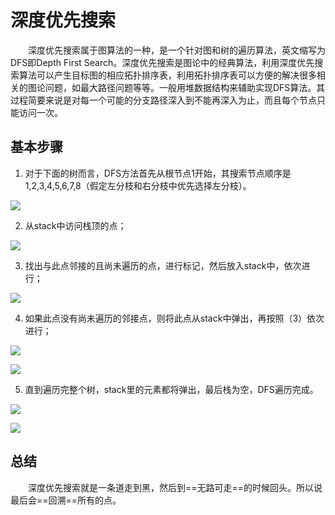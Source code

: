 # 深度优先搜索


&emsp;&emsp;深度优先搜索属于图算法的一种，是一个针对图和树的遍历算法，英文缩写为DFS即Depth First Search。深度优先搜索是图论中的经典算法，利用深度优先搜索算法可以产生目标图的相应拓扑排序表，利用拓扑排序表可以方便的解决很多相关的图论问题，如最大路径问题等等。一般用堆数据结构来辅助实现DFS算法。其过程简要来说是对每一个可能的分支路径深入到不能再深入为止，而且每个节点只能访问一次。

## 基本步骤

1. 对于下面的树而言，DFS方法首先从根节点1开始，其搜索节点顺序是1,2,3,4,5,6,7,8（假定左分枝和右分枝中优先选择左分枝）。

![](https://upload-images.jianshu.io/upload_images/9406299-2132e6f322d7a697.png?imageMogr2/auto-orient/strip|imageView2/2/w/832/format/webp)

2. 从stack中访问栈顶的点；

![](https://upload-images.jianshu.io/upload_images/9406299-7ad5354d4fd91e6d.png?imageMogr2/auto-orient/strip|imageView2/2/w/1200/format/webp)

3. 找出与此点邻接的且尚未遍历的点，进行标记，然后放入stack中，依次进行；

![](https://upload-images.jianshu.io/upload_images/9406299-4e7e862e5dfde579.png?imageMogr2/auto-orient/strip|imageView2/2/w/1196/format/webp)

4. 如果此点没有尚未遍历的邻接点，则将此点从stack中弹出，再按照（3）依次进行；

![](https://upload-images.jianshu.io/upload_images/9406299-69203b85a58aa38a.png?imageMogr2/auto-orient/strip|imageView2/2/w/1144/format/webp)

![](https://upload-images.jianshu.io/upload_images/9406299-30b12efd14ccadf1.png?imageMogr2/auto-orient/strip|imageView2/2/w/1156/format/webp)

5. 直到遍历完整个树，stack里的元素都将弹出，最后栈为空，DFS遍历完成。

![](https://upload-images.jianshu.io/upload_images/9406299-37348ce937f6e8fc.png?imageMogr2/auto-orient/strip|imageView2/2/w/1200/format/webp)

![](https://upload-images.jianshu.io/upload_images/9406299-f28b668f26362cc1.png?imageMogr2/auto-orient/strip|imageView2/2/w/1200/format/webp)

## 总结

&emsp;&emsp;深度优先搜索就是一条道走到黑，然后到==无路可走==的时候回头。所以说最后会==回溯==所有的点。

